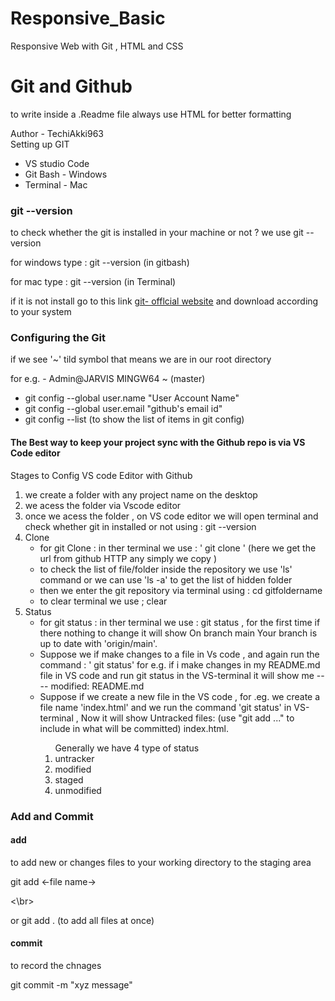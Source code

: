 # Responsive_Basic

Responsive Web with Git , HTML and CSS

<h1> Git and Github</h1>
<p> to write inside a .Readme file always use HTML for better formatting</p>
Author - TechiAkki963
</br>
Setting up GIT
<ul>
  <li> VS studio Code</li>
   <li> Git Bash - Windows</li>
  <li> Terminal - Mac</li>
</ul>

<h3>git --version</h3>
<p> to check whether the git is installed in your machine or not ? we use git --version</p>
<p> for windows type : git --version (in gitbash)</p>
<p> for mac type : git --version (in Terminal)</p>
<p> if it is not install go to this link <a href="https://git-scm.com/downloads">git- offlcial website</a> and download according to your system</p>

<h3> Configuring the Git</h3>
<p> if we see  '~'  tild symbol that means we are in our root directory </p>
<p> for e.g. - Admin@JARVIS MINGW64 ~ (master)</p>
<ul>
  <li>
    git config --global user.name "User Account Name"
  </li>
    <li>
    git config --global user.email "github's email id"
  </li>
    <li>
    git config --list  (to show the list of items in git config)
  </li>
</ul>

<h4> The Best way to keep your project sync with the Github repo is via VS Code editor</h4>
<p> Stages to Config VS code Editor with Github</p>
<ol>
  <li>
     we create a folder with any project name on the desktop 
  </li>
  <li>
    we acess the folder via Vscode editor
  </li>
  <li>
    once we acess the folder , on VS code editor we will open terminal and check whether git in installed or not using : git --version
  </li>
  <li> Clone 
  <ul>
    <li> for git Clone : in ther terminal we use : ' git clone <url from github repo>' (here we get the url from github HTTP any simply we copy )</li>
    <li> to check the list of file/folder inside the repository we use 'ls' command or we can use 'ls -a' to get the list of hidden folder</li>
    <li> then we enter the git repository via terminal using : cd gitfoldername</li>
    <li> to clear terminal we use ; clear</li>
   
  </ul>
      
  </li>
    <li> Status
  <ul>
    <li> for git status : in ther terminal we use : git status , for the first time if there nothing to change it will show On branch main
Your branch is up to date with 'origin/main'.</li>
    <li> Suppose we if make changes to a file in Vs code , and again run the command : ' git status' for e.g. if i make changes in my README.md file in VS code and run git status in the VS-terminal it will show me ---- modified:   README.md</li>
    <li> Suppose if we create a new  file in the VS code , for .eg. we create a file name 'index.html' and we run the command 'git status' in VS-terminal , Now it will show Untracked files:
  (use "git add <file>..." to include in what will be committed)
        index.html. 
    <ol> Generally we have 4 type of status 
    <li> untracker </li>
    <li> modified </li>
    <li> staged </li>
    <li> unmodified </li>
    </ol>
  </li>
  </ul>
  </li>
</ol>


<h3> Add and Commit </h3>
<h4> add </h4>
<p> to add new or changes files to your working directory to the staging area</p>
<p> git add <-file name-> </p><\br>
<p>or git add . (to add all files at once) </p>

<h4> commit </h4>
<p> to record the chnages</p>
<p> git commit -m "xyz message"</p>






